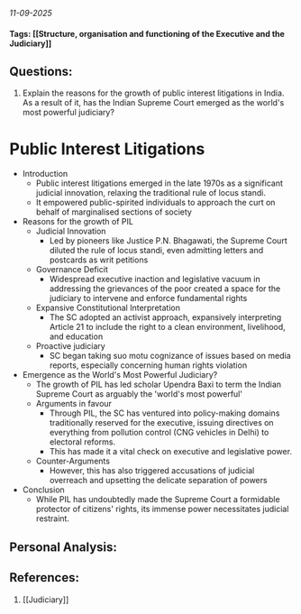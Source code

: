 *11-09-2025*
#### Tags: [[Structure, organisation and functioning of the Executive and the Judiciary]]


## Questions:

1. Explain the reasons for the growth of public interest litigations in India. As a result of it, has the Indian Supreme Court emerged as the world's most powerful judiciary?

# Public Interest Litigations

- Introduction
	- Public interest litigations emerged in the late 1970s as a significant judicial innovation, relaxing the traditional rule of locus standi.
	- It empowered public-spirited individuals to approach the curt on behalf of marginalised sections of society
- Reasons for the growth of PIL
	- Judicial Innovation
		- Led by pioneers like Justice P.N. Bhagawati, the Supreme Court diluted the rule of locus standi, even admitting letters and postcards as writ petitions
	- Governance Deficit
		- Widespread executive inaction and legislative vacuum in addressing the grievances of the poor created a space for the judiciary to intervene and enforce fundamental rights
	- Expansive Constitutional Interpretation
		- The SC adopted an activist approach, expansively interpreting Article 21 to include the right to a clean environment, livelihood, and education
	- Proactive judiciary
		- SC began taking suo motu cognizance of issues based on media reports, especially concerning human rights violation
- Emergence as the World's Most Powerful Judiciary?
	- The growth of PIL has led scholar Upendra Baxi to term the Indian Supreme Court as arguably the 'world's most powerful'
	- Arguments in favour
		- Through PIL, the SC has ventured into policy-making domains traditionally reserved for the executive, issuing directives on everything from pollution control (CNG vehicles in Delhi) to electoral reforms.
		- This has made it a vital check on executive and legislative power. 
	- Counter-Arguments
		- However, this has also triggered accusations of judicial overreach and upsetting the delicate separation of powers
- Conclusion
	- While PIL has undoubtedly made the Supreme Court a formidable protector of citizens' rights, its immense power necessitates judicial restraint. 




## Personal Analysis:


## References:

1. [[Judiciary]]
